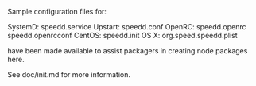 Sample configuration files for:

SystemD: speedd.service
Upstart: speedd.conf
OpenRC:  speedd.openrc
         speedd.openrcconf
CentOS:  speedd.init
OS X:    org.speed.speedd.plist

have been made available to assist packagers in creating node packages here.

See doc/init.md for more information.
